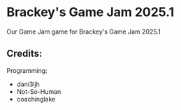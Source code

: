 # Brackey's Game Jam 2025.1

Our Game Jam game for Brackey's Game Jam 2025.1

## Credits:

Programming:
- dani3ljh
- Not-So-Human
- coachinglake
